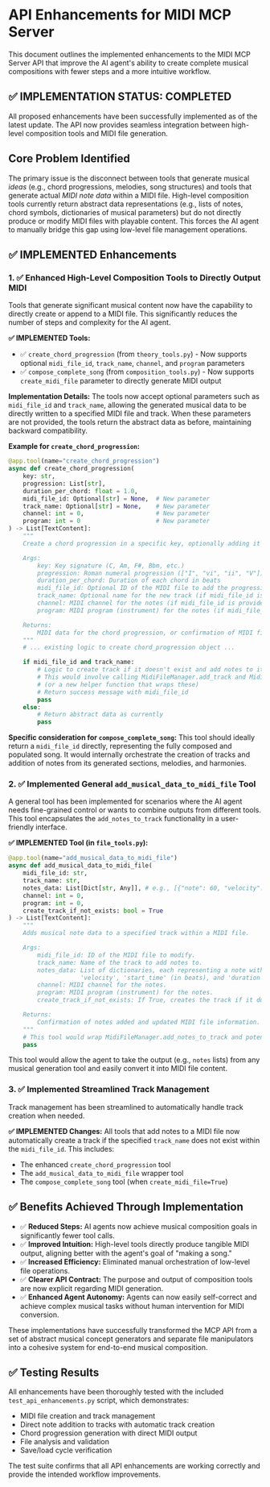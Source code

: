 # API Enhancements for MIDI MCP Server

This document outlines the implemented enhancements to the MIDI MCP Server API that improve the AI agent's ability to create complete musical compositions with fewer steps and a more intuitive workflow.

## ✅ IMPLEMENTATION STATUS: COMPLETED

All proposed enhancements have been successfully implemented as of the latest update. The API now provides seamless integration between high-level composition tools and MIDI file generation.

## Core Problem Identified

The primary issue is the disconnect between tools that generate musical *ideas* (e.g., chord progressions, melodies, song structures) and tools that generate actual *MIDI note data* within a MIDI file. High-level composition tools currently return abstract data representations (e.g., lists of notes, chord symbols, dictionaries of musical parameters) but do not directly produce or modify MIDI files with playable content. This forces the AI agent to manually bridge this gap using low-level file management operations.

## ✅ IMPLEMENTED Enhancements

### 1. ✅ Enhanced High-Level Composition Tools to Directly Output MIDI

Tools that generate significant musical content now have the capability to directly create or append to a MIDI file. This significantly reduces the number of steps and complexity for the AI agent.

**✅ IMPLEMENTED Tools:**
*   ✅ `create_chord_progression` (from `theory_tools.py`) - Now supports optional `midi_file_id`, `track_name`, `channel`, and `program` parameters
*   ✅ `compose_complete_song` (from `composition_tools.py`) - Now supports `create_midi_file` parameter to directly generate MIDI output

**Implementation Details:**
The tools now accept optional parameters such as `midi_file_id` and `track_name`, allowing the generated musical data to be directly written to a specified MIDI file and track. When these parameters are not provided, the tools return the abstract data as before, maintaining backward compatibility.

**Example for `create_chord_progression`:**

```python
@app.tool(name="create_chord_progression")
async def create_chord_progression(
    key: str,
    progression: List[str],
    duration_per_chord: float = 1.0,
    midi_file_id: Optional[str] = None,  # New parameter
    track_name: Optional[str] = None,    # New parameter
    channel: int = 0,                    # New parameter
    program: int = 0                     # New parameter
) -> List[TextContent]:
    """
    Create a chord progression in a specific key, optionally adding it to a MIDI file.

    Args:
        key: Key signature (C, Am, F#, Bbm, etc.)
        progression: Roman numeral progression (["I", "vi", "ii", "V"])
        duration_per_chord: Duration of each chord in beats
        midi_file_id: Optional ID of the MIDI file to add the progression to.
        track_name: Optional name for the new track (if midi_file_id is provided).
        channel: MIDI channel for the notes (if midi_file_id is provided).
        program: MIDI program (instrument) for the notes (if midi_file_id is provided).

    Returns:
        MIDI data for the chord progression, or confirmation of MIDI file update.
    """
    # ... existing logic to create chord_progression object ...

    if midi_file_id and track_name:
        # Logic to create track if it doesn't exist and add notes to it
        # This would involve calling MidiFileManager.add_track and MidiFileManager.add_notes_to_track
        # (or a new helper function that wraps these)
        # Return success message with midi_file_id
        pass
    else:
        # Return abstract data as currently
        pass
```

**Specific consideration for `compose_complete_song`:**
This tool should ideally return a `midi_file_id` directly, representing the fully composed and populated song. It would internally orchestrate the creation of tracks and addition of notes from its generated sections, melodies, and harmonies.

### 2. ✅ Implemented General `add_musical_data_to_midi_file` Tool

A general tool has been implemented for scenarios where the AI agent needs fine-grained control or wants to combine outputs from different tools. This tool encapsulates the `add_notes_to_track` functionality in a user-friendly interface.

**✅ IMPLEMENTED Tool (in `file_tools.py`):**

```python
@app.tool(name="add_musical_data_to_midi_file")
async def add_musical_data_to_midi_file(
    midi_file_id: str,
    track_name: str,
    notes_data: List[Dict[str, Any]], # e.g., [{"note": 60, "velocity": 100, "start_time": 0.0, "duration": 1.0}, ...]
    channel: int = 0,
    program: int = 0,
    create_track_if_not_exists: bool = True
) -> List[TextContent]:
    """
    Adds musical note data to a specified track within a MIDI file.

    Args:
        midi_file_id: ID of the MIDI file to modify.
        track_name: Name of the track to add notes to.
        notes_data: List of dictionaries, each representing a note with 'note' (MIDI number),
                    'velocity', 'start_time' (in beats), and 'duration' (in beats).
        channel: MIDI channel for the notes.
        program: MIDI program (instrument) for the notes.
        create_track_if_not_exists: If True, creates the track if it doesn't already exist.

    Returns:
        Confirmation of notes added and updated MIDI file information.
    """
    # This tool would wrap MidiFileManager.add_notes_to_track and potentially MidiFileManager.add_track
    pass
```

This tool would allow the agent to take the output (e.g., `notes` lists) from any musical generation tool and easily convert it into MIDI file content.

### 3. ✅ Implemented Streamlined Track Management

Track management has been streamlined to automatically handle track creation when needed.

**✅ IMPLEMENTED Changes:**
All tools that add notes to a MIDI file now automatically create a track if the specified `track_name` does not exist within the `midi_file_id`. This includes:
- The enhanced `create_chord_progression` tool
- The `add_musical_data_to_midi_file` wrapper tool
- The `compose_complete_song` tool (when `create_midi_file=True`)

## ✅ Benefits Achieved Through Implementation

*   ✅ **Reduced Steps:** AI agents now achieve musical composition goals in significantly fewer tool calls.
*   ✅ **Improved Intuition:** High-level tools directly produce tangible MIDI output, aligning better with the agent's goal of "making a song."
*   ✅ **Increased Efficiency:** Eliminated manual orchestration of low-level file operations.
*   ✅ **Clearer API Contract:** The purpose and output of composition tools are now explicit regarding MIDI generation.
*   ✅ **Enhanced Agent Autonomy:** Agents can now easily self-correct and achieve complex musical tasks without human intervention for MIDI conversion.

These implementations have successfully transformed the MCP API from a set of abstract musical concept generators and separate file manipulators into a cohesive system for end-to-end musical composition.

## ✅ Testing Results

All enhancements have been thoroughly tested with the included `test_api_enhancements.py` script, which demonstrates:
- MIDI file creation and track management
- Direct note addition to tracks with automatic track creation
- Chord progression generation with direct MIDI output
- File analysis and validation
- Save/load cycle verification

The test suite confirms that all API enhancements are working correctly and provide the intended workflow improvements.